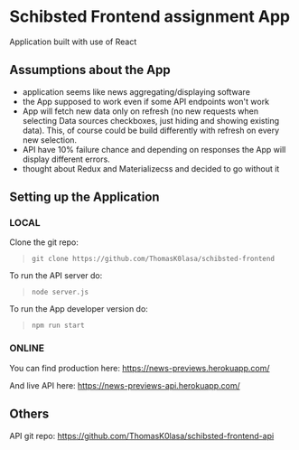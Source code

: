 # Schibsted Frontend assignment App
Application built with use of React

## Assumptions about the App
- application seems like news aggregating/displaying software
- the App supposed to work even if some API endpoints won't work
- App will fetch new data only on refresh (no new requests when selecting Data sources checkboxes, just hiding and showing existing data). This, of course could be build differently with refresh on every new selection.
- API have 10% failure chance and depending on responses the App will display different errors.
- thought about Redux and Materializecss and decided to go without it

## Setting up the Application

### LOCAL

Clone the git repo:
> `git clone https://github.com/ThomasK0lasa/schibsted-frontend`

To run the API server do:
> `node server.js`

To run the App developer version do:
> `npm run start`

### ONLINE

You can find production here:
https://news-previews.herokuapp.com/

And live API here:
https://news-previews-api.herokuapp.com/

## Others
API git repo: https://github.com/ThomasK0lasa/schibsted-frontend-api

